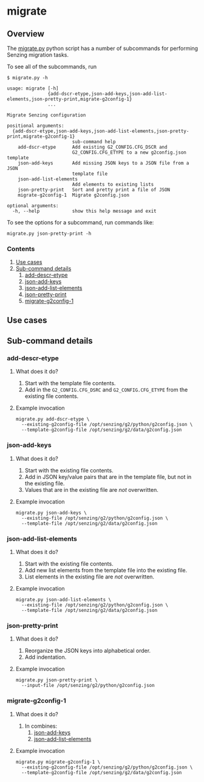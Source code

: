 # migrate

## Overview

The [migrate.py](migrate.py) python script has a number of subcommands
for performing Senzing migration tasks.

To see all of the subcommands, run

```console
$ migrate.py -h

usage: migrate [-h]
               {add-dscr-etype,json-add-keys,json-add-list-elements,json-pretty-print,migrate-g2config-1}
               ...

Migrate Senzing configuration

positional arguments:
  {add-dscr-etype,json-add-keys,json-add-list-elements,json-pretty-print,migrate-g2config-1}
                        sub-command help
    add-dscr-etype      Add existing G2_CONFIG.CFG_DSCR and
                        G2_CONFIG.CFG_ETYPE to a new g2config.json template
    json-add-keys       Add missing JSON keys to a JSON file from a JSON
                        template file
    json-add-list-elements
                        Add elements to existing lists
    json-pretty-print   Sort and pretty print a file of JSON
    migrate-g2config-1  Migrate g2config.json

optional arguments:
  -h, --help            show this help message and exit

```

To see the options for a subcommand, run commands like:

```console
migrate.py json-pretty-print -h
```

### Contents

1. [Use cases](#use-cases)
1. [Sub-command details](#sub-command-details)
    1. [add-descr-etype](#add-descr-etype)
    1. [json-add-keys](#json-add-keys)
    1. [json-add-list-elements](#json-add-list-elements)
    1. [json-pretty-print](#json-pretty-print)
    1. [migrate-g2config-1](#migrate-g2config-1)

## Use cases

## Sub-command details

### add-descr-etype

1. What does it do?
    1. Start with the template file contents.
    1. Add in the `G2_CONFIG.CFG_DSRC` and `G2_CONFIG.CFG_ETYPE` from the existing file contents.
1. Example invocation

    ```console
    migrate.py add-dscr-etype \
      --existing-g2config-file /opt/senzing/g2/python/g2config.json \
      --template-g2config-file /opt/senzing/g2/data/g2config.json
    ```

### json-add-keys

1. What does it do?
    1. Start with the existing file contents.
    1. Add in JSON key/value pairs that are in the template file, but not in the existing file.
    1. Values that are in the existing file are *not* overwritten.
1. Example invocation

    ```console
    migrate.py json-add-keys \
      --existing-file /opt/senzing/g2/python/g2config.json \
      --template-file /opt/senzing/g2/data/g2config.json
    ```

### json-add-list-elements

1. What does it do?
    1. Start with the existing file contents.
    1. Add new list elements from the template file into the existing file.
    1. List elements in the existing file are *not* overwritten.
1. Example invocation

    ```console
    migrate.py json-add-list-elements \
      --existing-file /opt/senzing/g2/python/g2config.json \
      --template-file /opt/senzing/g2/data/g2config.json

### json-pretty-print

1. What does it do?
    1. Reorganize the JSON keys into alphabetical order.
    1. Add indentation.
1. Example invocation

    ```console
    migrate.py json-pretty-print \
      --input-file /opt/senzing/g2/python/g2config.json
    ```

### migrate-g2config-1

1. What does it do?
    1. In combines:
       1. [json-add-keys](#json-add-keys)
       1. [json-add-list-elements](#json-add-list-elements)
1. Example invocation

    ```console
    migrate.py migrate-g2config-1 \
      --existing-g2config-file /opt/senzing/g2/python/g2config.json \
      --template-g2config-file /opt/senzing/g2/data/g2config.json
    ```
